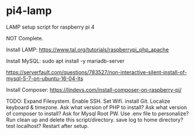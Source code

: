# pi4-lamp
LAMP setup script for raspberry pi 4

NOT Complete.

Install LAMP:
https://www.tal.org/tutorials/raspberrypi_php_apache

Install MySQL:
sudo apt install -y mariadb-server


https://serverfault.com/questions/783527/non-interactive-silent-install-of-mysql-5-7-on-ubuntu-16-04-lts

Install Composer:
https://lindevs.com/install-composer-on-raspberry-pi/

TODO:
    Expand Filesystem.
    Enable SSH.
    Set Wifi.
    install Git.
    Localize keyboard & timezone.
    Ask what version of PHP to install?
    Ask what version of composer to install?
    Ask for Mysql Root PW.
    Use .env file to personalize?
    Run clean up and delete this script/directory.
    save log to home directory?
    test localhost?
    Restart after setup.
